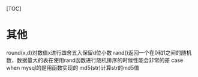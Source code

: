 [TOC]


# 其他
round(x,d)对数值x进行四舍五入保留d位小数
rand()返回一个在0和1之间的随机数，数据量大的表在使用rand函数进行随机排序的时候性能会非常的差
case when mysql的是用函数实现的
md5(str)计算str的md5值